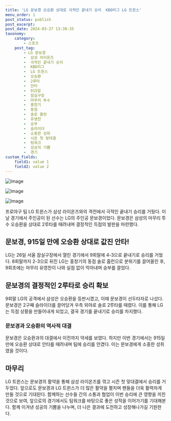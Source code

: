 ```yaml
---
title: 'LG 문보경 오승환 상대로 극적인 끝내기 승리  KBO리그 LG 트윈스'
menu_order: 1
post_status: publish
post_excerpt: 
post_date: 2024-03-27 13:30:35
taxonomy:
    category:
        - 스포츠
    post_tag:
        - LG 문보경
        -  삼성 라이온즈
        -  극적인 끝내기 승리
        -  KBO리그
        -  LG 트윈스
        -  오승환
        -  2루타
        -  안타
        -  915일
        -  잠실구장
        -  마무리 투수
        -  홍창기
        -  동점
        -  솔로 홈런
        -  유영찬
        -  승부
        -  슬라이더
        -  소중한 성취
        -  시즌 첫 맞대결
        -  팀워크
        -  성공의 기쁨
        -  경기
custom_fields:
    field1: value 1
    field2: value 2
---
```


![Image](https://imgnews.pstatic.net/image/109/2024/03/27/0005044461_001_20240327094107946.jpg?type=w647)

![Image](https://imgnews.pstatic.net/image/109/2024/03/27/0005044461_002_20240327094108051.jpg?type=w647)

![Image](https://imgnews.pstatic.net/image/109/2024/03/27/0005044461_003_20240327094108062.jpg?type=w647)

프로야구 팀 LG 트윈스가 삼성 라이온즈와의 격전에서 극적인 끝내기 승리를 거뒀다. 이날 경기에서 주인공이 된 선수는 LG의 주인공 문보경이었다. 문보경은 삼성의 마무리 투수 오승환을 상대로 2루타를 때려내며 결정적인 득점의 발판을 마련했다. 
## 문보경, 915일 만에 오승환 상대로 값진 안타!
LG는 26일 서울 잠실구장에서 열린 경기에서 9회말에 4-3으로 끝내기로 승리를 거뒀다. 8회말까지 2-3으로 뒤진 LG는 홍창기의 동점 솔로 홈런으로 분위기를 끌어올린 후, 9회초에는 마무리 유영찬이 나와 실점 없이 막아내며 승부를 끌었다. 
## 문보경의 결정적인 2루타로 승리 확보
9회말 LG의 공격에서 삼성은 오승환을 등판시켰고, 이때 문보경이 선두타자로 나섰다. 문보경은 2구째 슬라이더를 끌어당겨 우측 외야로 솔로 2루타를 때렸다. 이를 통해 LG는 득점 상황을 만들어내게 되었고, 결국 경기를 끝내기로 승리를 차지했다. 
### 문보경과 오승환의 역사적 대결
문보경은 오승환과의 대결에서 이전까지 약세를 보였다. 하지만 이번 경기에서는 915일 만에 오승환 상대로 안타를 때려내며 팀에 승리를 안겼다. 이는 문보경에게 소중한 성취였을 것이다. 
## 마무리
LG 트윈스는 문보경의 활약을 통해 삼성 라이온즈를 꺾고 시즌 첫 맞대결에서 승리를 거두었다. 앞으로도 문보경과 LG 트윈스가 더 많은 활약을 펼치며 팬들을 더욱 활력차게 만들 것으로 기대된다. 함께하는 선수들 간의 소통과 협업이 이번 승리에 큰 영향을 끼친 것으로 보여, 앞으로의 경기에서도 팀워크를 바탕으로 좋은 성적을 이어가기를 기대해본다. 함께 이겨낸 성공의 기쁨을 나누며, 더 나은 결과에 도전하고 성장해나가길 기원한다.
